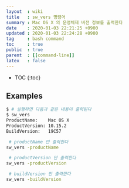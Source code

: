 ```yaml
---
layout  : wiki
title   : sw_vers 명령어
summary : Mac OS X 의 운영체제 버전 정보를 출력한다
date    : 2020-01-03 22:21:25 +0900
updated : 2020-01-03 22:24:28 +0900
tag     : bash command
toc     : true
public  : true
parent  : [[command-line]]
latex   : false
---
```

* TOC
{:toc}

## Examples
```sh
$ # 실행하면 다음과 같은 내용이 출력된다
$ sw_vers
ProductName:    Mac OS X
ProductVersion: 10.15.2
BuildVersion:   19C57
```

```sh
 # productName 만 출력한다
sw_vers -productName

 # productVersion 만 출력한다
sw_vers -productVersion

 # buildVersion 만 출력한다
sw_vers -buildVersion
```
